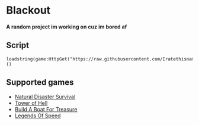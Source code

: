 # Blackout
**A random project im working on cuz im bored af**

## Script
```
loadstring(game:HttpGet("https://raw.githubusercontent.com/Iratethisname10/Blackout/main/Loader.lua"))()
```

## Supported games
* [Natural Disaster Survival](https://www.roblox.com/games/189707/Natural-Disaster-Survival)
* [Tower of Hell](https://www.roblox.com/games/1962086868/Tower-of-Hell)
* [Build A Boat For Treasure](https://www.roblox.com/games/537413528/Build-A-Boat-For-Treasure)
* [Legends Of Speed](https://www.roblox.com/games/3101667897/Legends-Of-Speed)
